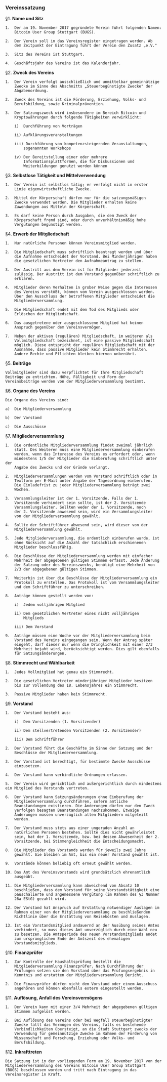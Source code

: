 ### Vereinssatzung ###


§1.  **Name und Sitz**

    1.  Der am 19. November 2017 gegründete Verein führt folgenden Namen:
        Bitcoin User Group Stuttgart (BUGS).

    2.  Der Verein soll in das Vereinsregister eingetragen werden. Ab
        dem Zeitpunkt der Eintragung führt der Verein den Zusatz „e.V."

    3.  Sitz des Vereins ist Stuttgart.

    4.  Geschäftsjahr des Vereins ist das Kalenderjahr.

§2.  **Zweck des Vereins**

    1.  Der Verein verfolgt ausschließlich und unmittelbar gemeinnützige
        Zwecke im Sinne des Abschnitts „Steuerbegünstigte Zwecke" der
        Abgabenordnung.

    2.  Zweck des Vereins ist die Förderung, Erziehung, Volks- und
        Berufsbildung, sowie Kriminalprävention.

    3.  Der Satzungszweck wird insbesondere im Bereich Bitcoin und
        Kryptowährungen durch folgende Tätigkeiten verwirklicht:

        i)  Durchführung von Vorträgen

        ii) Aufklärungsveranstaltungen

        iii) Durchführung von kompetenzsteigernden Veranstaltungen,
            sogenannten Workshops

        iv) Der Bereitstellung einer oder mehrere
            Informationsplattformen, die für Diskussionen und
            Weiterbildungen genutzt werden können

§3.  **Selbstlose Tätigkeit und Mittelverwendung**

    1.  Der Verein ist selbstlos tätig; er verfolgt nicht in erster
        Linie eigenwirtschaftliche Zwecke.

    2.  Mittel der Körperschaft dürfen nur für die satzungsmäßigen
        Zwecke verwendet werden. Die Mitglieder erhalten keine
        Zuwendungen aus Mitteln der Körperschaft.

    3.  Es darf keine Person durch Ausgaben, die dem Zweck der
        Körperschaft fremd sind, oder durch unverhältnismäßig hohe
        Vergütungen begünstigt werden.

   
§4.  **Erwerb der Mitgliedschaft**

    1.  Nur natürliche Personen können Vereinsmitglied werden.

    2.  Die Mitgliedschaft muss schriftlich beantragt werden und über
        die Aufnahme entscheidet der Vorstand. Bei Minderjährigen haben
        die gesetzlichen Vertreter den Aufnahmeantrag zu stellen.

    3.  Der Austritt aus dem Verein ist für Mitglieder jederzeit
        zulässig. Der Austritt ist dem Vorstand gegenüber schriftlich zu
        erklären.

    4.  Mitglieder deren Verhalten in grober Weise gegen die Interessen
        des Vereins verstößt, können vom Verein ausgeschlossen werden.
        Über den Ausschluss der betroffenen Mitglieder entscheidet die
        Mitgliederversammlung.

    5.  Die Mitgliedschaft endet mit dem Tod des Mitglieds oder
        Erlöschen der Mitgliedschaft.

    6.  Das ausgetretene oder ausgeschlossene Mitglied hat keinen
        Anspruch gegenüber dem Vereinsvermögen.

    7.  Neben der aktiven (regulären) Mitgliedschaft, im weiteren als
        Vollmitgliedschaft bezeichnet, ist eine passive Mitgliedschaft
        möglich. Diese entspricht der regulären Mitgliedschaft mit der
        Ausnahme, dass passive Mitglieder kein Stimmrecht erhalten.
        Andere Rechte und Pflichten bleiben hiervon unberührt.

§5.  **Beiträge**

    Vollmitglieder sind dazu verpflichtet für Ihre Mitgliedschaft
    Beiträge zu entrichten. Höhe, Fälligkeit und Form der
    Vereinsbeiträge werden von der Mitgliederversammlung bestimmt.

§6.  **Organe des Vereins**

    Die Organe des Vereins sind:

    a)  Die Mitgliederversammlung

    b)  Der Vorstand

    c)  Die Ausschüsse

§7.  **Mitgliederversammlung**

    1.  Die ordentliche Mitgliederversammlung findet zweimal jährlich
        statt. Des Weiteren muss eine Mitgliederversammlung einberufen
        werden, wenn das Interesse des Vereins es erfordert oder, wenn
        mindestens 1/5 der Mitglieder die Einberufung schriftlich unter der
        Angabe des Zwecks und der Gründe verlangt.

    2.  Mitgliederversammlungen werden vom Vorstand schriftlich oder in
        Textform per E-Mail unter Angabe der Tagesordnung einberufen.
        Die Einladefrist zu jeder Mitgliederversammlung beträgt zwei
        Wochen.

    3.  Versammlungsleiter ist der 1. Vorsitzende. Falls der 1.
        Vorsitzende verhindert sein sollte, ist der 2. Vorsitzende
        Versammlungsleiter. Sollten weder der 1. Vorsitzende, noch
        der 2. Vorsitzende anwesend sein, wird ein Versammlungsleiter
        von der Mitgliederversammlung gewählt.

    4.  Sollte der Schriftführer abwesend sein, wird dieser von der
        Mitgliederversammlung gewählt.

    5.  Jede Mitgliederversammlung, die ordentlich einberufen wurde, ist
        ohne Rücksicht auf die Anzahl der tatsächlich erschienenen
        Mitglieder beschlussfähig.

    6.  Die Beschlüsse der Mitgliederversammlung werden mit einfacher
        Mehrheit der abgegebenen gültigen Stimmen erfasst. Jede Änderung
        der Satzung oder des Vereinszwecks, benötigt eine Mehrheit von
        2/3 der abgegebenen gültigen Stimmen.

    7.  Weiterhin ist über die Beschlüsse der Mitgliederversammlung ein
        Protokoll zu erstellen. Das Protokoll ist vom Versammlungsleiter
        und dem Schriftführer zu unterschreiben.

    8.  Anträge können gestellt werden von:

        i)  Jedem volljährigen Mitglied

        ii) Dem gesetzlichen Vertreter eines nicht volljährigen
            Mitglieds

        iii) Dem Vorstand

    9.  Anträge müssen eine Woche vor der Mitgliederversammlung beim
        Vorstand des Vereins eingegangen sein. Wenn der Antrag später
        eingeht, darf dieser nur wenn die Dringlichkeit mit einer 2/3
        Mehrheit bejaht wird, berücksichtigt werden. Dies gilt ebenfalls
        für Satzungsänderungen.

§8.  **Stimmrecht und Wählbarkeit**

    1.  Jedes Vollmitglied hat genau ein Stimmrecht.

    2.  Die gesetzlichen Vertreter minderjähriger Mitglieder besitzen
        bis zur Vollendung des 18. Lebensjahres ein Stimmrecht.

    3.  Passive Mitglieder haben kein Stimmrecht.

§9.  **Vorstand**

    1.  Der Vorstand besteht aus:

        i)  Dem Vorsitzenden (1. Vorsitzender)

        ii) Dem stellvertretenden Vorsitzenden (2. Vorsitzender)

        iii) Dem Schriftführer

    2.  Der Vorstand führt die Geschäfte im Sinne der Satzung und der
        Beschlüsse der Mitgliederversammlung.

    3.  Der Vorstand ist berechtigt, für bestimmte Zwecke Ausschüsse
        einzusetzen.

    4.  Der Vorstand kann verbindliche Ordnungen erlassen.
    
    5.  Der Verein wird gerichtlich und außergerichtlich durch mindestens ein Mitglied des Vorstands vertreten.

    6.  Der Vorstand kann Satzungsänderungen ohne Einberufung der
        Mitgliederversammlung durchführen, sofern amtliche
        Beanstandungen existieren. Die Änderungen dürfen nur den Zweck
        verfolgen besagten Beanstandungen nachzukommen. Etwaige
        Änderungen müssen unverzüglich allen Mitgliedern mitgeteilt
        werden.

    7.  Der Vorstand muss stets aus einer ungeraden Anzahl an
        natürlichen Personen bestehen. Sollte dies nicht gewährleistet
        sein, hat der 1. Vorsitzende, bzw. bei dessen Abwesenheit der 2.
        Vorsitzende, bei Stimmengleichheit die Entscheidungsmacht.

    8.  Die Mitglieder des Vorstands werden für jeweils zwei Jahre
        gewählt. Sie bleiben im Amt, bis ein neuer Vorstand gewählt ist.

    9.  Vorstände können beliebig oft erneut gewählt werden.

    10. Das Amt des Vereinsvorstands wird grundsätzlich ehrenamtlich
        ausgeübt.

    11. Die Mitgliederversammlung kann abweichend von Absatz 10
        beschließen, dass dem Vorstand für seine Vorstandstätigkeit eine
        pauschalierte und angemessene Vergütung (im Rahmen des §3 Nummer
        26a EStG) gezahlt wird.

    12. Der Vorstand hat Anspruch auf Erstattung notwendiger Auslagen im
        Rahmen einer von der Mitgliederversammlung zu beschließenden
        Richtlinie über die Erstattung von Reisekosten und Auslagen.

    13. Ist ein Vorstandsmitglied andauernd an der Ausübung seines Amtes
        verhindert, so muss dieses Amt unverzüglich durch eine Wahl neu
        zu besetzen. Die Amtsperiode des neuen Vorstandsmitglieds endet
        zum ursprünglichen Ende der Amtszeit des ehemaligen
        Vorstandsmitglieds.

§10. **Finanzprüfer**

    1.  Zur Kontrolle der Haushaltsprüfung bestellt die
        Mitgliederversammlung Finanzprüfer. Nach Durchführung der
        Prüfungen setzen sie den Vorstand über das Prüfungsergebnis in
        Kenntnis und erstatten der Mitgliederversammlung Bericht.

    2.  Die Finanzprüfer dürfen nicht dem Vorstand oder einem Ausschuss
        angehören und können ebenfalls extern eingestellt werden.

§11. **Auflösung, Anfall des Vereinsvermögens**

    1.  Der Verein kann mit einer 3/4 Mehrheit der abgegebenen gültigen
        Stimmen aufgelöst werden.

    2.  Bei Auflösung des Vereins oder bei Wegfall steuerbegünstigter
        Zwecke fällt das Vermögen des Vereins, falls es bestehende
        Verbindlichkeiten übersteigt, an die Stadt Stuttgart zwecks der
        Verwendung für gemeinnützige Zwecke im Rahmen der Förderung von
        Wissenschaft und Forschung, Erziehung oder Volks- und
        Berufsbildung.

§12. **Inkrafttreten**

    Die Satzung ist in der vorliegenden Form am 19. November 2017 von der
    Mitgliederversammlung des Vereins Bitcoin User Group Stuttgart
    (BUGS) beschlossen worden und tritt nach Eintragung in das
    Vereinsregister in Kraft.



